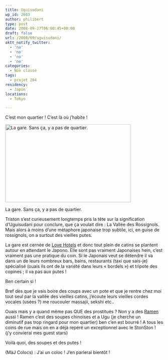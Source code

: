 ```yaml
---
title: Uguisudani
wp_id: 2603
author: philibert
type: post
date: 2008-09-27T06:00:45+00:00
draft: false
url: /2008/09/uguisudani/
aktt_notify_twitter:
  - 'no'
  - 'no'
  - 'no'
  - 'no'
categories:
  - Non classé
tags:
  - projet 204
residency:
  - Japon
locations:
  - Tokyo

---
```

C&rsquo;est mon quartier ! C&rsquo;est là où j&rsquo;habite !

<div id="attachment_226" class="wp-caption aligncenter" style="max-width: 400px">
  <a href="http://benmerde.com/wp-content{{< aws >}}/uploads/img_24501.jpg"><img class="size-full wp-image-226 " title="img_24501" src="http://benmerde.com/wp-content{{< aws >}}/uploads/img_24501.jpg" alt="La gare. Sans ça, y a pas de quartier." width="400" height="248" /></a>
  
  <p class="wp-caption-text">
    La gare. Sans ça, y a pas de quartier.
  </p>
</div>

Triston s&rsquo;est curieusement longtemps pris la tête sur la signification d&rsquo;Uguisudani pour conclure, que ça voulait dire : La Vallée des Rossignols. Mais alors à moins d&rsquo;une métaphore japonaise trop subtile, ici, en guise de rossignols, on a surtout des vieilles putes.

La gare est cernée de <a title="Love Hotel" href="http://fr.wikipedia.org/wiki/Love_hotel" target="_blank">Love Hotels</a> et donc tout plein de catins se plantent autour en attendant le Japono. Elle sont pas vraiment Japonaises hein, c&rsquo;est vraiment pas une pratique du coin. Si le Japonais veut se détendre il va dans un de leurs nombreux bars, bains, restaurants (taxi que sais-je) spécialisé (ouais ils ont de la variété dans leurs « bordels ») et tripote des copines ; il va pas aux putes !

Ben certain si !
  
Bref dès que je vais boire des coups avec un pote et que je rentre chez moi tout seul par la vallée des vieilles catins, j&rsquo;écoute leurs vieilles cordes vocales (usées ?) me roucouler massajii, sekshi etc..

Ouais mais y a quand même pas QUE des prostitués ? Non y a des <a title="Ramen" href="http://fr.wikipedia.org/wiki/Ramen" target="_blank">Ramen</a> aussi ! Ramen c&rsquo;est des soupes chinoises et a Ugu (je cherche un diminutif pas trop ringard pour mon quartier) ben c&rsquo;en est bourré ! A tous les coins de rue mais on en a déjà repéré un exceptionnel avec le StonSton ! (j&rsquo;y convierai mes guest stars)

Voilà quoi, des soupes et des putes ! 

(MàJ Colocs) : J&rsquo;ai un coloc ! J&rsquo;en parlerai bientôt !